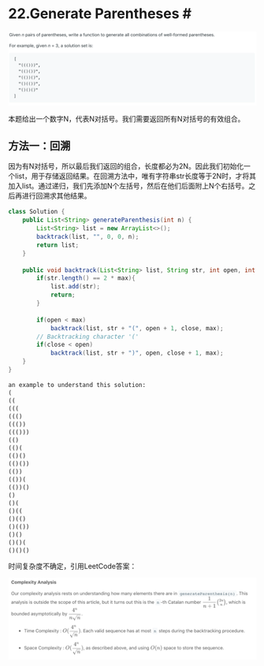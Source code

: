 # 22.Generate Parentheses \#

![](.gitbook/assets/ying-mu-kuai-zhao-20190730-shang-wu-11.06.30.png)

本题给出一个数字N，代表N对括号。我们需要返回所有N对括号的有效组合。

## 方法一：回溯

因为有N对括号，所以最后我们返回的组合，长度都必为2N。因此我们初始化一个list，用于存储返回结果。在回溯方法中，唯有字符串str长度等于2N时，才将其加入list。通过递归，我们先添加N个左括号，然后在他们后面附上N个右括号。之后再进行回溯求其他结果。

```java
class Solution {
    public List<String> generateParenthesis(int n) {
        List<String> list = new ArrayList<>();
        backtrack(list, "", 0, 0, n);
        return list;
    }
    
    public void backtrack(List<String> list, String str, int open, int close, int max){
        if(str.length() == 2 * max){
            list.add(str);
            return;
        }
        
        if(open < max)
            backtrack(list, str + "(", open + 1, close, max);
        // Backtracking character '('
        if(close < open)
            backtrack(list, str + ")", open, close + 1, max);
    }
}
```

```text
an example to understand this solution:
(
((
(((
((()
((())
((()))
(()
(()(
(()()
(()())
(())
(())(
(())()
()
()(
()((
()(()
()(())
()()
()()(
()()()
```

时间复杂度不确定，引用LeetCode答案：

![](.gitbook/assets/ying-mu-kuai-zhao-20190730-shang-wu-11.25.51.png)

